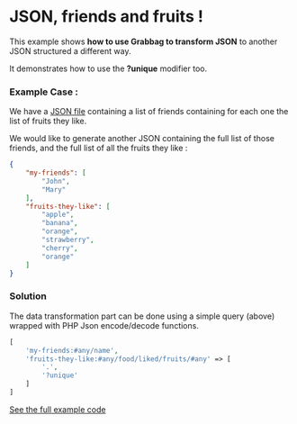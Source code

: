 # JSON, friends and fruits !

This example shows **how to use Grabbag to transform JSON** to another JSON structured a different way.

It demonstrates how to use the **?unique** modifier too.

### Example Case : 

We have a [JSON file](data.json) containing a list of friends containing for each one the list of fruits they like.

We would like to generate another JSON containing the full list of those friends, and the full list of all the fruits they like :

```json
{
    "my-friends": [
        "John",
        "Mary"
    ],
    "fruits-they-like": [
        "apple",
        "banana",
        "orange",
        "strawberry",
        "cherry",
        "orange"
    ]
}
```
### Solution 


The data transformation part can be done using a simple query (above) wrapped with PHP Json encode/decode functions.

```php
[
    'my-friends:#any/name',
    'fruits-they-like:#any/food/liked/fruits/#any' => [
        '.',
        '?unique'
    ]
]
```

[See the full example code](index.php)
